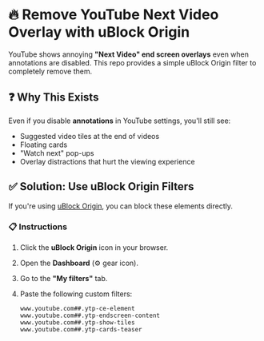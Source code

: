 # 🔥 Remove YouTube Next Video Overlay with uBlock Origin

YouTube shows annoying **"Next Video" end screen overlays** even when annotations are disabled. This repo provides a simple uBlock Origin filter to completely remove them.

## ❓ Why This Exists

Even if you disable **annotations** in YouTube settings, you'll still see:

- Suggested video tiles at the end of videos
- Floating cards
- "Watch next" pop-ups
- Overlay distractions that hurt the viewing experience

## ✅ Solution: Use uBlock Origin Filters

If you're using [uBlock Origin](https://github.com/gorhill/uBlock), you can block these elements directly.

### 📋 Instructions

1. Click the **uBlock Origin** icon in your browser.
2. Open the **Dashboard** (⚙️ gear icon).
3. Go to the **"My filters"** tab.
4. Paste the following custom filters:

   ```plaintext
   www.youtube.com##.ytp-ce-element
   www.youtube.com##.ytp-endscreen-content
   www.youtube.com##.ytp-show-tiles
   www.youtube.com##.ytp-cards-teaser